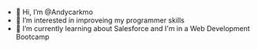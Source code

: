- 👋 Hi, I’m @Andycarkmo
- 👀 I’m interested in improveing my programmer skills
- 🌱 I’m currently learning about Salesforce and I'm in a Web Development Bootcamp


<!---
Andycarkmo/Andycarkmo is a ✨ special ✨ repository because its `README.md` (this file) appears on your GitHub profile.
You can click the Preview link to take a look at your changes.
--->
